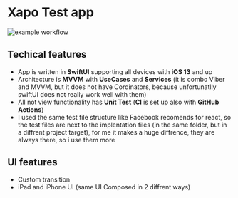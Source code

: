 # Xapo Test app
![example workflow](https://github.com/borisBarac/xapoApp/actions/workflows/ios.yml/badge.svg)
## Techical features
- App is written in **SwiftUI** supporting all devices with **iOS 13** and up
- Architecture is **MVVM** with **UseCases** and **Services** (it is combo Viber and MVVM, but it does not have Cordinators, because unfortunatlly swiftUI does not really work well with them)
- All not view functionality has **Unit Test** (**CI** is set up also with **GitHub Actions**)
- I used the same test file structure like Facebook recomends for react, so the test files are next to the implentation files (in the same folder, but in a diffrent project target), for me it makes a huge diffrence, they are always there, so i use them more
## UI features
- Custom transition
- iPad and iPhone UI (same UI Composed in 2 diffrent ways)
